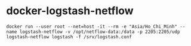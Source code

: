 # docker-logstash-netflow
```docker run --user root --net=host -it --rm -e "Asia/Ho_Chi_Minh" --name logstash-netflow -v /opt/netflow-data:/data -p 2205:2205/udp logstash-netflow logstash -f /srv/logstash.conf```
